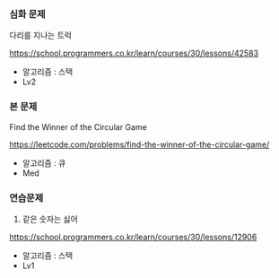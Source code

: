 ### 심화 문제

다리를 지나는 트럭

https://school.programmers.co.kr/learn/courses/30/lessons/42583

- 알고리즘 : 스택
- Lv2

### 본 문제

Find the Winner of the Circular Game

https://leetcode.com/problems/find-the-winner-of-the-circular-game/

- 알고리즘 : 큐
- Med

### 연습문제

1. 같은 숫자는 싫어

https://school.programmers.co.kr/learn/courses/30/lessons/12906

- 알고리즘 : 스택
- Lv1
